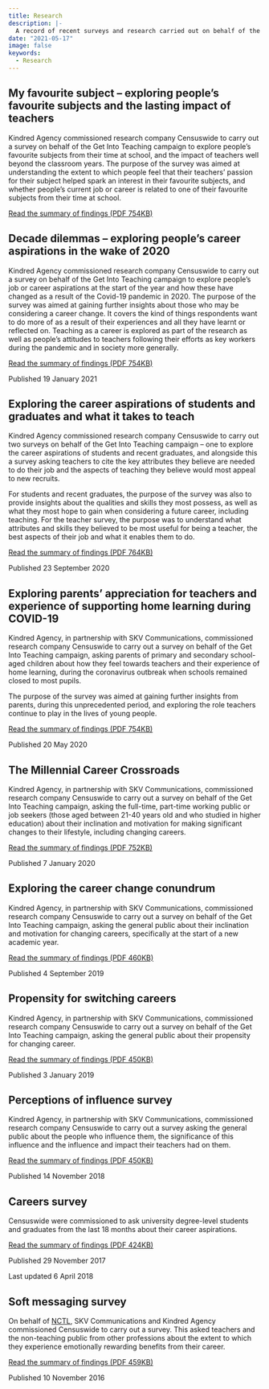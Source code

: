 ```yaml
---
title: Research
description: |-
  A record of recent surveys and research carried out on behalf of the Get Into Teaching campaign, such as the effect of the Covid-19 pandemic on people's career aspirations.
date: "2021-05-17"
image: false
keywords:
  - Research
---
```


## My favourite subject – exploring people’s favourite subjects and the lasting impact of teachers

Kindred Agency commissioned research company Censuswide to carry out a survey on behalf of the Get Into Teaching campaign to explore people’s favourite subjects from their time at school, and the impact of teachers well beyond the classroom years. The purpose of the survey was aimed at understanding the extent to which people feel that their teachers’ passion for their subject helped spark an interest in their favourite subjects, and whether people’s current job or career is related to one of their favourite subjects from their time at school. 

<a href="#">
    Read the summary of findings (PDF 754KB)
    <i class="fas fa-file-pdf"></i>
</a>

## Decade dilemmas – exploring people’s career aspirations in the wake of 2020

Kindred Agency commissioned research company Censuswide to carry out a survey on behalf of the Get Into Teaching campaign to explore people’s job or career aspirations at the start of the year and how these have changed as a result of the Covid-19 pandemic in 2020.
The purpose of the survey was aimed at gaining further insights about those who may be considering a career change. It covers the kind of things respondents want to do more of as a result of their experiences and all they have learnt or reflected on. Teaching as a career is explored as part of the research as well as people’s attitudes to teachers following their efforts as key workers during the pandemic and in society more generally.

<a href="/assets/documents/exploring-career-aspirations-in-the-wake-of-2020.pdf" class="call-to-action-icon-button">
    Read the summary of findings (PDF 754KB)
    <i class="fas fa-file-pdf"></i>
</a>

Published 19 January 2021

## Exploring the career aspirations of students and graduates and what it takes to teach

Kindred Agency commissioned research company Censuswide to carry out two surveys on behalf of the Get Into Teaching campaign – one to explore the career aspirations of students and recent graduates, and alongside this a survey asking teachers to cite the key attributes they believe are needed to do their job and the aspects of teaching they believe would most appeal to new recruits.

For students and recent graduates, the purpose of the survey was also to provide insights about the qualities and skills they most possess, as well as what they most hope to gain when considering a future career, including teaching. For the teacher survey, the purpose was to understand what attributes and skills they believed to be most useful for being a teacher, the best aspects of their job and what it enables them to do.

<a href="/assets/documents/it-takes-you-to-teach.pdf" class="call-to-action-icon-button">
    Read the summary of findings (PDF 764KB)
    <i class="fas fa-file-pdf"></i>
</a>

Published 23 September 2020

## Exploring parents’ appreciation for teachers and experience of supporting home learning during COVID-19

Kindred Agency, in partnership with SKV Communications, commissioned research company Censuswide to carry out a survey on behalf of the Get Into Teaching campaign, asking parents of primary and secondary school-aged children about how they feel towards teachers and their experience of home learning, during the coronavirus outbreak when schools remained closed to most pupils.  

The purpose of the survey was aimed at gaining further insights from parents, during this unprecedented period, and exploring the role teachers continue to play in the lives of young people. 

<a href="/assets/documents/thank-a-teacher.pdf" class="call-to-action-icon-button">
    Read the summary of findings (PDF 754KB)
    <i class="fas fa-file-pdf"></i>
</a>

Published 20 May 2020

## The Millennial Career Crossroads

Kindred Agency, in partnership with SKV Communications, commissioned research company Censuswide to carry out a survey on behalf of the Get Into Teaching campaign, asking the full-time, part-time working public or job seekers (those aged between 21-40 years old and who studied in higher education) about their inclination and motivation for making significant changes to their lifestyle, including changing careers.

<a href="/assets/documents/millenial-career-crossroads.pdf" class="call-to-action-icon-button">
    Read the summary of findings (PDF 752KB)
    <i class="fas fa-file-pdf"></i>
</a>

Published 7 January 2020

## Exploring the career change conundrum

Kindred Agency, in partnership with SKV Communications, commissioned research company Censuswide to carry out a survey on behalf of the Get Into Teaching campaign, asking the general public about their inclination and motivation for changing careers, specifically at the start of a new academic year.

<a href="/assets/documents/career-conundrum.pdf" class="call-to-action-icon-button">
    Read the summary of findings (PDF 460KB)
    <i class="fas fa-file-pdf"></i>
</a>

Published 4 September 2019

## Propensity for switching careers

Kindred Agency, in partnership with SKV Communications, commissioned research company Censuswide to carry out a survey on behalf of the Get Into Teaching campaign, asking the general public about their propensity for changing career.

<a href="/assets/documents/career-change-research.pdf" class="call-to-action-icon-button">
    Read the summary of findings (PDF 450KB)
    <i class="fas fa-file-pdf"></i>
</a>

Published 3 January 2019

## Perceptions of influence survey

Kindred Agency, in partnership with SKV Communications, commissioned research company Censuswide to carry out a survey asking the general public about the people who influence them, the significance of this influence and the influence and impact their teachers had on them. 

<a href="/assets/documents/perceptions-of-influence.pdf" class="call-to-action-icon-button">
    Read the summary of findings (PDF 450KB)
    <i class="fas fa-file-pdf"></i>
</a>

Published 14 November 2018

## Careers survey

Censuswide were commissioned to ask university degree-level students and graduates from the last 18 months about their career aspirations. 

<a href="/assets/documents/career-survey-summary.pdf" class="call-to-action-icon-button">
    Read the summary of findings (PDF 424KB)
    <i class="fas fa-file-pdf"></i>
</a>

Published 29 November 2017

Last updated 6 April 2018

## Soft messaging survey

On behalf of [NCTL](https://www.gov.uk/government/organisations/national-college-for-teaching-and-leadership), SKV Communications and Kindred Agency commissioned Censuswide to carry out a survey. This asked teachers and the non-teaching public from other professions about the extent to which they experience emotionally rewarding benefits from their career.

<a href="/assets/documents/soft-messaging.pdf" class="call-to-action-icon-button">
    Read the summary of findings (PDF 459KB)
    <i class="fas fa-file-pdf"></i>
</a>

Published 10 November 2016 